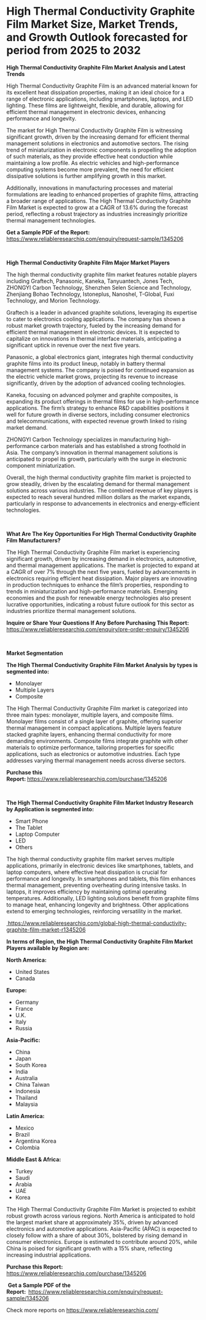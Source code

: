 <p><h1>High Thermal Conductivity Graphite Film Market Size, Market Trends, and Growth Outlook forecasted for period from 2025 to 2032</h1></p><p><strong>High Thermal Conductivity Graphite Film Market Analysis and Latest Trends</strong></p>
<p><p>High Thermal Conductivity Graphite Film is an advanced material known for its excellent heat dissipation properties, making it an ideal choice for a range of electronic applications, including smartphones, laptops, and LED lighting. These films are lightweight, flexible, and durable, allowing for efficient thermal management in electronic devices, enhancing performance and longevity.</p><p>The market for High Thermal Conductivity Graphite Film is witnessing significant growth, driven by the increasing demand for efficient thermal management solutions in electronics and automotive sectors. The rising trend of miniaturization in electronic components is propelling the adoption of such materials, as they provide effective heat conduction while maintaining a low profile. As electric vehicles and high-performance computing systems become more prevalent, the need for efficient dissipative solutions is further amplifying growth in this market.</p><p>Additionally, innovations in manufacturing processes and material formulations are leading to enhanced properties of graphite films, attracting a broader range of applications. The High Thermal Conductivity Graphite Film Market is expected to grow at a CAGR of 13.6% during the forecast period, reflecting a robust trajectory as industries increasingly prioritize thermal management technologies.</p></p>
<p><strong>Get a Sample PDF of the Report:&nbsp;</strong> <a href="https://www.reliableresearchiq.com/enquiry/request-sample/1345206?utm_campaign=1088&utm_medium=2&utm_source=Github&utm_content=ia&utm_term=02022025&utm_id=high-thermal-conductivity-graphite-film">https://www.reliableresearchiq.com/enquiry/request-sample/1345206</a></p>
<p>&nbsp;</p>
<p><strong>High Thermal Conductivity Graphite Film Major Market Players</strong></p>
<p><p>The high thermal conductivity graphite film market features notable players including Graftech, Panasonic, Kaneka, Tanyuantech, Jones Tech, ZHONGYI Carbon Technology, Shenzhen Selen Science and Technology, Zhenjiang Bohao Technology, Istoneplus, Nanoshel, T-Global, Fuxi Technology, and Morion Technology. </p><p>Graftech is a leader in advanced graphite solutions, leveraging its expertise to cater to electronics cooling applications. The company has shown a robust market growth trajectory, fueled by the increasing demand for efficient thermal management in electronic devices. It is expected to capitalize on innovations in thermal interface materials, anticipating a significant uptick in revenue over the next five years.</p><p>Panasonic, a global electronics giant, integrates high thermal conductivity graphite films into its product lineup, notably in battery thermal management systems. The company is poised for continued expansion as the electric vehicle market grows, projecting its revenue to increase significantly, driven by the adoption of advanced cooling technologies.</p><p>Kaneka, focusing on advanced polymer and graphite composites, is expanding its product offerings in thermal films for use in high-performance applications. The firm’s strategy to enhance R&D capabilities positions it well for future growth in diverse sectors, including consumer electronics and telecommunications, with expected revenue growth linked to rising market demand.</p><p>ZHONGYI Carbon Technology specializes in manufacturing high-performance carbon materials and has established a strong foothold in Asia. The company’s innovation in thermal management solutions is anticipated to propel its growth, particularly with the surge in electronic component miniaturization.</p><p>Overall, the high thermal conductivity graphite film market is projected to grow steadily, driven by the escalating demand for thermal management solutions across various industries. The combined revenue of key players is expected to reach several hundred million dollars as the market expands, particularly in response to advancements in electronics and energy-efficient technologies.</p></p>
<p>&nbsp;</p>
<p><strong>What Are The Key Opportunities For High Thermal Conductivity Graphite Film Manufacturers?</strong></p>
<p><p>The High Thermal Conductivity Graphite Film market is experiencing significant growth, driven by increasing demand in electronics, automotive, and thermal management applications. The market is projected to expand at a CAGR of over 7% through the next five years, fueled by advancements in electronics requiring efficient heat dissipation. Major players are innovating in production techniques to enhance the film’s properties, responding to trends in miniaturization and high-performance materials. Emerging economies and the push for renewable energy technologies also present lucrative opportunities, indicating a robust future outlook for this sector as industries prioritize thermal management solutions.</p></p>
<p><strong>Inquire or Share Your Questions If Any Before Purchasing This Report:</strong> <a href="https://www.reliableresearchiq.com/enquiry/pre-order-enquiry/1345206?utm_campaign=1088&utm_medium=2&utm_source=Github&utm_content=ia&utm_term=02022025&utm_id=high-thermal-conductivity-graphite-film">https://www.reliableresearchiq.com/enquiry/pre-order-enquiry/1345206</a></p>
<p>&nbsp;</p>
<p><strong>Market Segmentation</strong></p>
<p><strong>The High Thermal Conductivity Graphite Film Market Analysis by types is segmented into:</strong></p>
<p><ul><li>Monolayer</li><li>Multiple Layers</li><li>Composite</li></ul></p>
<p><p>The High Thermal Conductivity Graphite Film market is categorized into three main types: monolayer, multiple layers, and composite films. Monolayer films consist of a single layer of graphite, offering superior thermal management in compact applications. Multiple layers feature stacked graphite layers, enhancing thermal conductivity for more demanding environments. Composite films integrate graphite with other materials to optimize performance, tailoring properties for specific applications, such as electronics or automotive industries. Each type addresses varying thermal management needs across diverse sectors.</p></p>
<p><strong>Purchase this Report:&nbsp;</strong><a href="https://www.reliableresearchiq.com/purchase/1345206?utm_campaign=1088&utm_medium=2&utm_source=Github&utm_content=ia&utm_term=02022025&utm_id=high-thermal-conductivity-graphite-film">https://www.reliableresearchiq.com/purchase/1345206</a></p>
<p>&nbsp;</p>
<p><strong>The High Thermal Conductivity Graphite Film Market Industry Research by Application is segmented into:</strong></p>
<p><ul><li>Smart Phone</li><li>The Tablet</li><li>Laptop Computer</li><li>LED</li><li>Others</li></ul></p>
<p><p>The high thermal conductivity graphite film market serves multiple applications, primarily in electronic devices like smartphones, tablets, and laptop computers, where effective heat dissipation is crucial for performance and longevity. In smartphones and tablets, this film enhances thermal management, preventing overheating during intensive tasks. In laptops, it improves efficiency by maintaining optimal operating temperatures. Additionally, LED lighting solutions benefit from graphite films to manage heat, enhancing longevity and brightness. Other applications extend to emerging technologies, reinforcing versatility in the market.</p></p>
<p><a href="https://www.reliableresearchiq.com/global-high-thermal-conductivity-graphite-film-market-r1345206?utm_campaign=1088&utm_medium=2&utm_source=Github&utm_content=ia&utm_term=02022025&utm_id=high-thermal-conductivity-graphite-film">&nbsp;https://www.reliableresearchiq.com/global-high-thermal-conductivity-graphite-film-market-r1345206</a></p>
<p><strong>In terms of Region, the High Thermal Conductivity Graphite Film Market Players available by Region are:</strong></p>
<p>
    <p> <strong> North America: </strong>
        <ul>
            <li>United States</li>
            <li>Canada</li>
        </ul>
        </p> 
    <p> <strong> Europe: </strong>
        <ul>
            <li>Germany</li>
            <li>France</li>
            <li>U.K.</li>
            <li>Italy</li>
            <li>Russia</li>
        </ul>
        </p> 
    <p> <strong> Asia-Pacific: </strong>
        <ul>
            <li>China</li>
            <li>Japan</li>
            <li>South Korea</li>
            <li>India</li>
            <li>Australia</li>
            <li>China Taiwan</li>
            <li>Indonesia</li>
            <li>Thailand</li>
            <li>Malaysia</li>
        </ul>
        </p> 
    <p> <strong> Latin America: </strong>
        <ul>
            <li>Mexico</li>
            <li>Brazil</li>
            <li>Argentina Korea</li>
            <li>Colombia</li>
        </ul>
        </p> 
    <p> <strong> Middle East & Africa: </strong>
        <ul>
            <li>Turkey</li>
            <li>Saudi</li>
            <li>Arabia</li>
            <li>UAE</li>
            <li>Korea</li>
        </ul>
    </p>
    </p>
<p><p>The High Thermal Conductivity Graphite Film Market is projected to exhibit robust growth across various regions. North America is anticipated to hold the largest market share at approximately 35%, driven by advanced electronics and automotive applications. Asia-Pacific (APAC) is expected to closely follow with a share of about 30%, bolstered by rising demand in consumer electronics. Europe is estimated to contribute around 20%, while China is poised for significant growth with a 15% share, reflecting increasing industrial applications.</p></p>
<p><strong>Purchase this Report: </strong><a href="https://www.reliableresearchiq.com/purchase/1345206?utm_campaign=1088&utm_medium=2&utm_source=Github&utm_content=ia&utm_term=02022025&utm_id=high-thermal-conductivity-graphite-film">https://www.reliableresearchiq.com/purchase/1345206</a></p>
<p>&nbsp;<strong>Get a Sample PDF of the Report:&nbsp;&nbsp;</strong><a href="https://www.reliableresearchiq.com/enquiry/request-sample/1345206?utm_campaign=1088&utm_medium=2&utm_source=Github&utm_content=ia&utm_term=02022025&utm_id=high-thermal-conductivity-graphite-film">https://www.reliableresearchiq.com/enquiry/request-sample/1345206</a></p>
<p><strong></strong></p>
<p>Check more reports on <a href="https://www.reliableresearchiq.com/?utm_campaign=1088&utm_medium=2&utm_source=Github&utm_content=ia&utm_term=02022025&utm_id=high-thermal-conductivity-graphite-film">https://www.reliableresearchiq.com/</a></p>